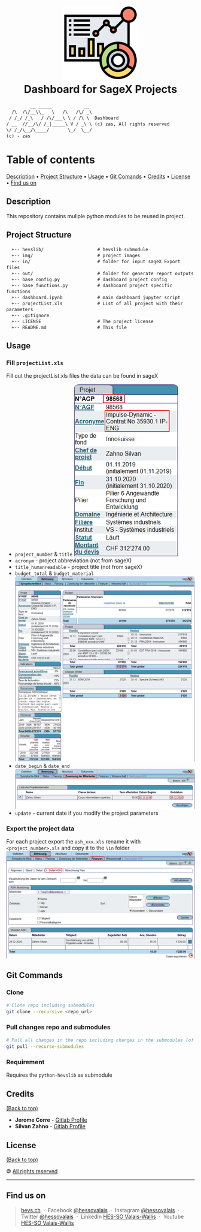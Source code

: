 <h1 align="center">
  <br>
  <img src="./img/dashboard.png" alt="dashboard logo" width="200" height="200">
  <br>
  Dashboard for SageX Projects
  <br>
</h1>

```
         __ _____            __
  /\  /\/__\\_   \   /\   /\/ _\
 / /_/ /_\   / /\/___\ \ / /\ \  Dashboard
/ __  //__/\/ /_|_____\ V / _\ \ (c) zas, All rights reserved
\/ /_/\__/\____/       \_/  \__/
(c) - zas
```

# Table of contents
[Description](#description) •
[Project Structure](#project-structure) •
[Usage](#usage) •
[Git Comands](#git-commands) •
[Credits](#credits) •
[License](#license) •
[Find us on](#find-us-on)

## Description
This repository contains muliple python modules to be reused in project.

## Project Structure
```
  +-- hevslib/                    # hevslib submodule
  +-- img/                        # project images
  +-- in/                         # folder for input sageX Export files
  +-- out/                        # folder for generate report outputs
  +-- base_config.py              # dashboard project config
  +-- base_functions.py           # dashboard project specific functions
  +-- dashboard.ipynb             # main dashboard jupyter script
  +-- projectList.xls             # List of all project with their parameters
  +-- .gitignore
  +-- LICENSE                     # The project license
  +-- README.md                   # This file
```
## Usage

### Fill `projectList.xls`
Fill out the projectList.xls files the data can be found in sageX

* `project_number` & `title`
  ![sageX Projectnumber and Title](img/sageX_title.png)
* `acronym` - project abbreviation (not from sageX)
* `title_humanreadable` - project title (not from sageX)
* `budget_total` & `budget_material`
  ![sageX Budget](img/sageX_synoptischerBlick.png)
* `date_begin` & `date_end`
  ![sageX Date](img/sageX_projektdauer.png)
* `update` - current date if you modify the project parameters

### Export the project data
For each project export the `ash_xxx.xls` rename it with `<project_number>.xls` and copy it to the `\in` folder
![sageX Date](img/sageX_finanzen_ash.png)

## Git Commands
### Clone
```sh
# Clone repo including submodules
git clone --recursive <repo_url>
```
### Pull changes repo and submodules
```sh
# Pull all changes in the repo including changes in the submodules (of given commit)
git pull --recurse-submodules
```

### Requirement
Requires the `python-hevslib` as submodule

## Credits
[(Back to top)](#table-of-contents)
* **Jerome Corre** - [Gitlab Profile](https://gitlab.hevs.ch/jerome.corre)
* **Silvan Zahno** - [Gitlab Profile](https://gitlab.hevs.ch/silvan.zahno) 

## License
[(Back to top)](#table-of-contents)

:copyright: [All rights reserved](LICENSE)

---

## Find us on
> [hevs.ch](https://www.hevs.ch) &nbsp;&middot;&nbsp;
> Facebook [@hessovalais](https://www.facebook.com/hessovalais) &nbsp;&middot;&nbsp;
> Instagram [@hessovalais](https://www.instagram.com/hessovalais/) &nbsp;&middot;&nbsp;
> Twitter [@hessovalais](https://twitter.com/hessovalais) &nbsp;&middot;&nbsp;
> LinkedIn [HES-SO Valais-Wallis](https://www.linkedin.com/groups/104343/) &nbsp;&middot;&nbsp;
> Youtube [HES-SO Valais-Wallis](https://www.youtube.com/user/HESSOVS)